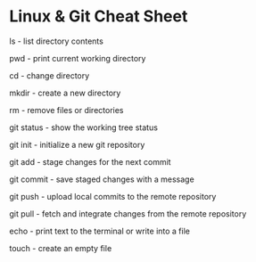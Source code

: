 # Linux & Git Cheat Sheet

ls - list directory contents

pwd - print current working directory

cd - change directory

mkdir - create a new directory

rm - remove files or directories

git status - show the working tree status

git init - initialize a new git repository

git add - stage changes for the next commit

git commit - save staged changes with a message

git push - upload local commits to the remote repository

git pull - fetch and integrate changes from the remote repository

echo - print text to the terminal or write into a file

touch - create an empty file
